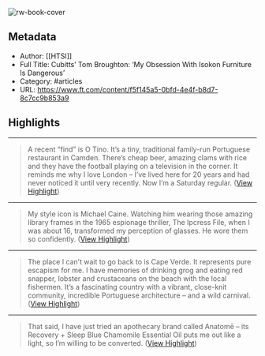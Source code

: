 ![rw-book-cover](https://readwise-assets.s3.amazonaws.com/static/images/article2.74d541386bbf.png)

## Metadata
- Author: [[HTSI]]
- Full Title: Cubitts’ Tom Broughton: ‘My Obsession With Isokon Furniture Is Dangerous’
- Category: #articles
- URL: https://www.ft.com/content/f5f145a5-0bfd-4e4f-b8d7-8c7cc9b853a9

## Highlights
***

> A recent “find” is O Tino. It’s a tiny, traditional family-run Portuguese restaurant in Camden. There’s cheap beer, amazing clams with rice and they have the football playing on a television in the corner. It reminds me why I love London – I’ve lived here for 20 years and had never noticed it until very recently. Now I’m a Saturday regular. ([View Highlight](https://instapaper.com/read/1502412887/19453467))

***

> My style icon is Michael Caine. Watching him wearing those amazing library frames in the 1965 espionage thriller, The Ipcress File, when I was about 16, transformed my perception of glasses. He wore them so confidently. ([View Highlight](https://instapaper.com/read/1502412887/19453469))

***

> The place I can’t wait to go back to is Cape Verde. It represents pure escapism for me. I have memories of drinking grog and eating red snapper, lobster and crustaceans on the beach with the local fishermen. It’s a fascinating country with a vibrant, close-knit community, incredible Portuguese architecture – and a wild carnival. ([View Highlight](https://instapaper.com/read/1502412887/19453472))

***

> That said, I have just tried an apothecary brand called Anatomē – its Recovery + Sleep Blue Chamomile Essential Oil puts me out like a light, so I’m willing to be converted. ([View Highlight](https://instapaper.com/read/1502412887/19453479))

